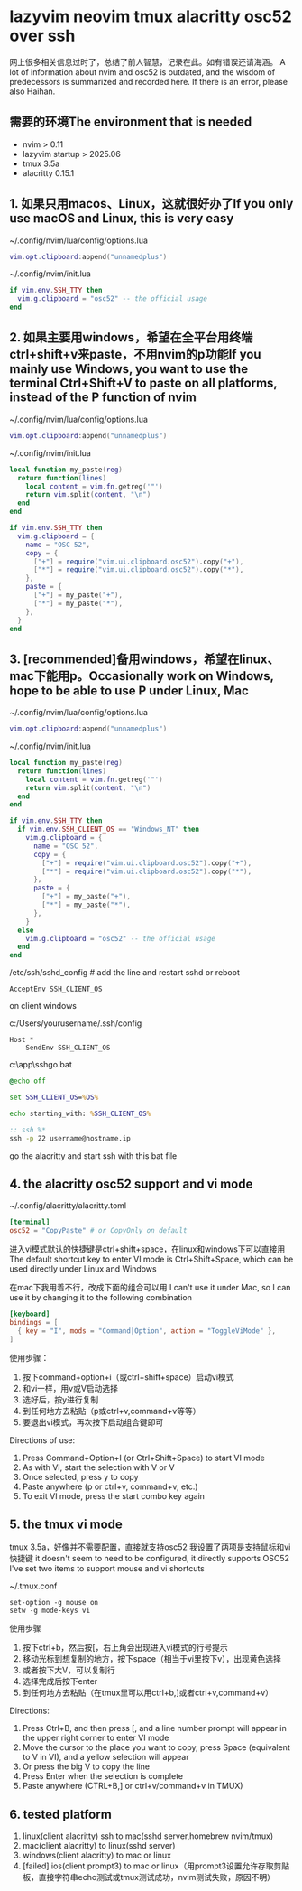 # lazyvim neovim tmux alacritty osc52 over ssh

网上很多相关信息过时了，总结了前人智慧，记录在此。如有错误还请海涵。
A lot of information about nvim and osc52 is outdated, and the wisdom of predecessors is summarized and recorded here. 
If there is an error, please also Haihan.

## 需要的环境The environment that is needed
* nvim > 0.11 
* lazyvim startup > 2025.06
* tmux 3.5a
* alacritty 0.15.1

## 1. 如果只用macos、Linux，这就很好办了If you only use macOS and Linux, this is very easy

~/.config/nvim/lua/config/options.lua
```lua title=~/.config/nvim/lua/config/options.lua
vim.opt.clipboard:append("unnamedplus")
```

~/.config/nvim/init.lua
```lua title=~/.config/nvim/init.lua
if vim.env.SSH_TTY then
  vim.g.clipboard = "osc52" -- the official usage
end
```

## 2. 如果主要用windows，希望在全平台用终端ctrl+shift+v来paste，不用nvim的p功能If you mainly use Windows, you want to use the terminal Ctrl+Shift+V to paste on all platforms, instead of the P function of nvim

~/.config/nvim/lua/config/options.lua
```lua title=~/.config/nvim/lua/config/options.lua
vim.opt.clipboard:append("unnamedplus")
```
~/.config/nvim/init.lua
```lua title=~/.config/nvim/init.lua
local function my_paste(reg)
  return function(lines)
    local content = vim.fn.getreg('"')
    return vim.split(content, "\n")
  end
end

if vim.env.SSH_TTY then
  vim.g.clipboard = {
    name = "OSC 52",
    copy = {
      ["+"] = require("vim.ui.clipboard.osc52").copy("+"),
      ["*"] = require("vim.ui.clipboard.osc52").copy("*"),
    },
    paste = {
      ["+"] = my_paste("+"),
      ["*"] = my_paste("*"),
    },
  }
end

```

## 3. [recommended]备用windows，希望在linux、mac下能用p。Occasionally work on Windows, hope to be able to use P under Linux, Mac

~/.config/nvim/lua/config/options.lua
```lua title=~/.config/nvim/lua/config/options.lua
vim.opt.clipboard:append("unnamedplus")
```

~/.config/nvim/init.lua
```lua title=~/.config/nvim/init.lua
local function my_paste(reg)
  return function(lines)
    local content = vim.fn.getreg('"')
    return vim.split(content, "\n")
  end
end

if vim.env.SSH_TTY then
  if vim.env.SSH_CLIENT_OS == "Windows_NT" then
    vim.g.clipboard = {
      name = "OSC 52",
      copy = {
        ["+"] = require("vim.ui.clipboard.osc52").copy("+"),
        ["*"] = require("vim.ui.clipboard.osc52").copy("*"),
      },
      paste = {
        ["+"] = my_paste("+"),
        ["*"] = my_paste("*"),
      },
    }
  else
    vim.g.clipboard = "osc52" -- the official usage
  end
end
```

/etc/ssh/sshd_config # add the line and restart sshd or reboot
```
AcceptEnv SSH_CLIENT_OS
```

on client windows

c:/Users/yourusername/.ssh/config
```
Host *
    SendEnv SSH_CLIENT_OS
```

c:\app\sshgo.bat
```bat
@echo off

set SSH_CLIENT_OS=%OS%

echo starting_with: %SSH_CLIENT_OS%

:: ssh %*
ssh -p 22 username@hostname.ip
```
go the alacritty and start ssh with this bat file


## 4. the alacritty osc52 support and vi mode

~/.config/alacritty/alacritty.toml
```toml
[terminal]
osc52 = "CopyPaste" # or CopyOnly on default
```

进入vi模式默认的快捷键是ctrl+shift+space，在linux和windows下可以直接用
The default shortcut key to enter VI mode is Ctrl+Shift+Space, which can be used directly under Linux and Windows

在mac下我用着不行，改成下面的组合可以用
I can't use it under Mac, so I can use it by changing it to the following combination

```toml
[keyboard]
bindings = [
  { key = "I", mods = "Command|Option", action = "ToggleViMode" },
]
```

使用步骤：
   1. 按下command+option+i（或ctrl+shift+space）启动vi模式
   2. 和vi一样，用v或V启动选择
   3. 选好后，按y进行复制
   4. 到任何地方去粘贴（p或ctrl+v,command+v等等）
   5. 要退出vi模式，再次按下启动组合键即可

Directions of use:

   1. Press Command+Option+I (or Ctrl+Shift+Space) to start VI mode
   2. As with VI, start the selection with V or V
   3. Once selected, press y to copy
   4. Paste anywhere (p or ctrl+v, command+v, etc.)
   5. To exit VI mode, press the start combo key again

## 5. the tmux vi mode

tmux 3.5a，好像并不需要配置，直接就支持osc52
我设置了两项是支持鼠标和vi快捷键
it doesn't seem to need to be configured, it directly supports OSC52 
I've set two items to support mouse and vi shortcuts

~/.tmux.conf
```
set-option -g mouse on 
setw -g mode-keys vi
```

使用步骤
   1. 按下ctrl+b，然后按[，右上角会出现进入vi模式的行号提示
   2. 移动光标到想复制的地方，按下space（相当于vi里按下v），出现黄色选择
   3. 或者按下大V，可以复制行
   4. 选择完成后按下enter
   5. 到任何地方去粘贴（在tmux里可以用ctrl+b,]或者ctrl+v,command+v）

Directions:

   1. Press Ctrl+B, and then press [, and a line number prompt will appear in the upper right corner to enter VI mode
   2. Move the cursor to the place you want to copy, press Space (equivalent to V in VI), and a yellow selection will appear
   3. Or press the big V to copy the line
   4. Press Enter when the selection is complete
   5. Paste anywhere (CTRL+B,] or ctrl+v/command+v in TMUX)

## 6. tested platform
   1. linux(client alacritty) ssh to mac(sshd server,homebrew nvim/tmux)
   2. mac(client alacritty) to linux(sshd server)
   3. windows(client alacritty) to mac or linux
   4. [failed] ios(client prompt3) to mac or linux（用prompt3设置允许存取剪贴板，直接字符串echo测试或tmux测试成功，nvim测试失败，原因不明）


